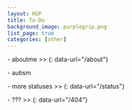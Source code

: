 ```yaml
---
layout: HSP
title: To-Do
background_image: purplegrip.png
list_page: true
categories: [other]
---
```


\- aboutme \>>
{: data-url="/about"} 

\- autism

\- more statuses >>
{: data-url="/status"}

\- ??? \>>
{: data-url="/404"}